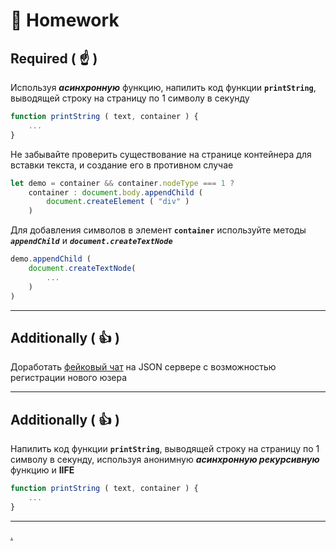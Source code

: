 # :briefcase: Homework

## Required ( :point_up: )

Используя **_асинхронную_** функцию, напилить код функции **`printString`**, выводящей строку на страницу по 1 символу в секунду

```javascript
function printString ( text, container ) {
    ...
}
```

Не забывайте проверить существование на странице контейнера для вставки текста, и создание его в противном случае

```javascript
let demo = container && container.nodeType === 1 ?
    container : document.body.appendChild (
        document.createElement ( "div" )
    )
```

Для добавления символов в элемент **`container`** используйте методы **_`appendChild`_** и **_`document.createTextNode`_**

```javascript
demo.appendChild (
    document.createTextNode(
        ...
    )
)
```

***

## Additionally ( :thumbsup: )

Доработать [фейковый чат](Fake-chat) на  JSON сервере с возможностью регистрации нового юзера

***

## Additionally ( :thumbsup: )

Напилить код функции **`printString`**, выводящей строку на страницу по 1 символу в секунду, используя анонимную **_асинхронную рекурсивную_** функцию и **IIFE**

```javascript
function printString ( text, container ) {
    ...
}
```

*** 
[.](hw-13-answers)